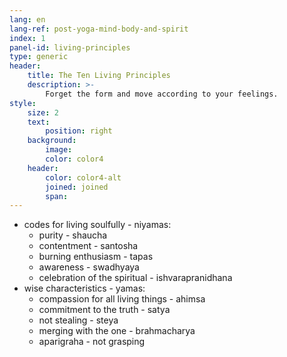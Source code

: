 ```yaml
---
lang: en
lang-ref: post-yoga-mind-body-and-spirit
index: 1
panel-id: living-principles
type: generic
header:
    title: The Ten Living Principles
    description: >-
        Forget the form and move according to your feelings.
style:
    size: 2
    text:
        position: right
    background:
        image:
        color: color4
    header:
        color: color4-alt
        joined: joined
        span:
---
```

- codes for living soulfully - niyamas:
    - purity - shaucha
    - contentment - santosha
    - burning enthusiasm - tapas
    - awareness - swadhyaya
    - celebration of the spiritual - ishvarapranidhana
- wise characteristics - yamas:
    - compassion for all living things - ahimsa
    - commitment to the truth - satya
    - not stealing - steya
    - merging with the one - brahmacharya
    - aparigraha - not grasping
